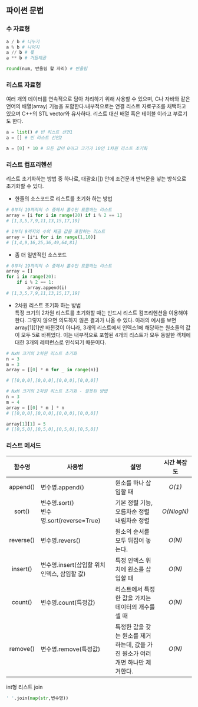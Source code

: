 <!--파이썬 문법-->

## 파이썬 문법

### 수 자료형 

```python
a / b # 나누기
a % b # 나머지
a // b # 몫
a ** b # 거듭제곱

round(num, 반올림 할 자리) # 반올림
```


### 리스트 자료형

여러 개의 데이터를 연속적으로 담아 처리하기 위해 사용할 수 있으며, C나 자바와 같은 언어의 배열(array) 기능을 포함한다.내부적으로는 연결 리스트 자료구조를 채택하고 있으며 C++의 STL vector와 유사하다. 리스트 대신 배열 혹은 테이블 이라고 부르기도 한다.

```python
a = list() # 빈 리스트 선언1
a = [] # 빈 리스트 선언2

a = [0] * 10 # 모든 값이 0이고 크기가 10인 1차원 리스트 초기화
```



### 리스트  컴프리헨션

리스트 초기화하는 방법 중 하나로, 대괄호([]) 안에 조건문과 반복문을 넣는 방식으로 초기화할 수 있다.

- 한줄의 소스코드로 리스트를 초기화 하는 방법

```python
# 0부터 19까지의 수 중에서 홀수만 포함하는 리스트
array = [i for i in range(20) if i % 2 == 1]
# [1,3,5,7,9,11,13,15,17,19]

# 1부터 9까지의 수의 제곱 값을 포함하는 리스트
array = [i*i for i in range(1,10)]
# [1,4,9,16,25,36,49,64,81]
```



- 좀 더 일반적인 소스코드

```python
# 0부터 19까지의 수 중에서 홀수만 포함하는 리스트
array = []
for i in range(20):
    if i % 2 == 1:
        array.append(i)
# [1,3,5,7,9,11,13,15,17,19]
```



- 2차원 리스트 초기화 하는 방법<br>
특정 크기의 2차원 리스트를 초기화할 때는 반드시 리스트 컴프리헨션을 이용해야한다. 그렇지 않으면 의도하지 않은 결과가 나올 수 있다.
  아래의 예시를 보면 array[1][1]만 바뀐것이 아니라, 3개의 리스트에서 인덱스1에 해당하는 원소들의 값이 모두 5로 바뀌었다. 이는 내부적으로 포함된
  4개의 리스트가 모두 동일한 객체에 대한 3개의 레퍼런스로 인식되기 때문이다.

```python
# NxM 크기의 2차원 리스트 초기화
n = 3
m = 3
array = [[0] * m for _ in range(n)]

# [[0,0,0],[0,0,0],[0,0,0],[0,0,0]]

# NxM 크기의 2차원 리스트 초기화 - 잘못된 방법
n = 3
m = 4
array = [[0] * m ] * n
# [[0,0,0],[0,0,0],[0,0,0],[0,0,0]]

array[1][1] = 5
# [[0,5,0],[0,5,0],[0,5,0],[0,5,0]]
```



### 리스트 메서드

|  함수명   | 사용법                                       | 설명                                                         | 시간 복잡도 |
| :-------: | -------------------------------------------- | ------------------------------------------------------------ | :---------: |
| append()  | 변수명.append()                              | 원소를 하나 삽입할 때                                        |   *O(1)*    |
|  sort()   | 변수명.sort()<br />변수명.sort(reverse=True) | 기본 정렬 기능, 오름차순 정렬<br />내림차순 정렬             | *O(NlogN)*  |
| reverse() | 변수명.revers()                              | 원소의 순서를 모두 뒤집어 놓는다.                            |   *O(N)*    |
| insert()  | 변수명.insert(삽입할 위치 인덱스, 삽입할 값) | 특정 인덱스 위치에 원소를 삽입할 때                          |   *O(N)*    |
|  count()  | 변수명.count(특정값)                         | 리스트에서 특정한 값을 가지는 데이터의 개수를 셀 때          |   *O(N)*    |
| remove()  | 변수명.remove(특정값)                        | 특정한 값을 갖는 원소를 제거하는데, 값을 가진 원소가 여러 개면 하나만 제거한다. |   *O(N)*    |





int형 리스트 join
```python
' '.join(map(str,변수명))
```